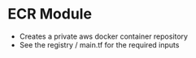 # ECR Module
- Creates a private aws docker container repository
- See the registry / main.tf for the required inputs